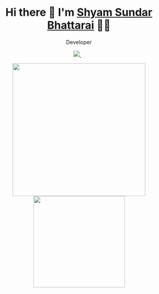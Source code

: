 <h1 align='center'>
  Hi there 👋  I'm   <a href="https://sambhattarai.com.np/" targer="_blank">
  Shyam Sundar Bhattarai</a> 👨‍💻
</h1>
<p align='center'>
   Developer
</p>
<p align='center'>
 
  <a href="https://www.linkedin.com/in/da-shyam-sundar-501895171/">
    <img src="https://img.shields.io/badge/linkedin-%230077B5.svg?&style=for-the-badge&logo=linkedin&logoColor=white" />
  </a>&nbsp;&nbsp;
  
</p>
<p align='center'>
  <a href="#"><img src="https://github-readme-stats.vercel.app/api?username=613596&show_icons=true&count_private=true&theme=dark" width="350"></a>
  <a href="#"><img src="https://media.giphy.com/media/USV0ym3bVWQJJmNu3N/giphy.gif" width="241"></a>
</p>
<br/>
<br/>
